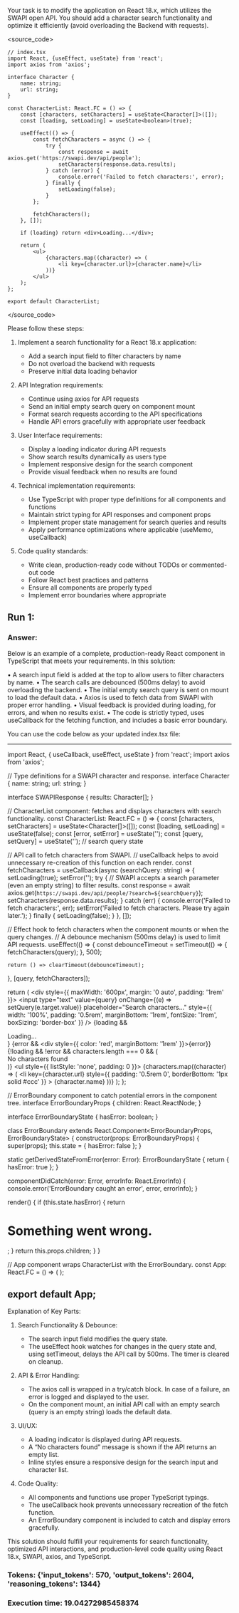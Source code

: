 Your task is to modify the application on React 18.x, which utilizes the SWAPI open API.
You should add a character search functionality and optimize it efficiently (avoid overloading the Backend with requests).

<source_code>
```tsx
// index.tsx
import React, {useEffect, useState} from 'react';
import axios from 'axios';

interface Character {
    name: string;
    url: string;
}

const CharacterList: React.FC = () => {
    const [characters, setCharacters] = useState<Character[]>([]);
    const [loading, setLoading] = useState<boolean>(true);

    useEffect(() => {
        const fetchCharacters = async () => {
            try {
                const response = await axios.get('https://swapi.dev/api/people');
                setCharacters(response.data.results);
            } catch (error) {
                console.error('Failed to fetch characters:', error);
            } finally {
                setLoading(false);
            }
        };

        fetchCharacters();
    }, []);

    if (loading) return <div>Loading...</div>;

    return (
        <ul>
            {characters.map((character) => (
                <li key={character.url}>{character.name}</li>
            ))}
        </ul>
    );
};

export default CharacterList;
```

</source_code>

Please follow these steps:

1. Implement a search functionality for a React 18.x application:
   - Add a search input field to filter characters by name
   - Do not overload the backend with requests
   - Preserve initial data loading behavior

2. API Integration requirements:
   - Continue using axios for API requests
   - Send an initial empty search query on component mount
   - Format search requests according to the API specifications
   - Handle API errors gracefully with appropriate user feedback

3. User Interface requirements:
   - Display a loading indicator during API requests
   - Show search results dynamically as users type
   - Implement responsive design for the search component
   - Provide visual feedback when no results are found

4. Technical implementation requirements:
   - Use TypeScript with proper type definitions for all components and functions
   - Maintain strict typing for API responses and component props
   - Implement proper state management for search queries and results
   - Apply performance optimizations where applicable (useMemo, useCallback)

5. Code quality standards:
   - Write clean, production-ready code without TODOs or commented-out code
   - Follow React best practices and patterns
   - Ensure all components are properly typed
   - Implement error boundaries where appropriate
## Run 1:
### Answer:
Below is an example of a complete, production-ready React component in TypeScript that meets your requirements. In this solution:

• A search input field is added at the top to allow users to filter characters by name.
• The search calls are debounced (500ms delay) to avoid overloading the backend.
• The initial empty search query is sent on mount to load the default data.
• Axios is used to fetch data from SWAPI with proper error handling.
• Visual feedback is provided during loading, for errors, and when no results exist.
• The code is strictly typed, uses useCallback for the fetching function, and includes a basic error boundary.

You can use the code below as your updated index.tsx file:

--------------------------------------------------
import React, { useCallback, useEffect, useState } from 'react';
import axios from 'axios';

// Type definitions for a SWAPI character and response.
interface Character {
  name: string;
  url: string;
}

interface SWAPIResponse {
  results: Character[];
}

// CharacterList component: fetches and displays characters with search functionality.
const CharacterList: React.FC = () => {
  const [characters, setCharacters] = useState<Character[]>([]);
  const [loading, setLoading] = useState<boolean>(false);
  const [error, setError] = useState<string>('');
  const [query, setQuery] = useState<string>(''); // search query state

  // API call to fetch characters from SWAPI.
  // useCallback helps to avoid unnecessary re-creation of this function on each render.
  const fetchCharacters = useCallback(async (searchQuery: string) => {
    setLoading(true);
    setError('');
    try {
      // SWAPI accepts a search parameter (even an empty string) to filter results.
      const response = await axios.get<SWAPIResponse>(`https://swapi.dev/api/people/?search=${searchQuery}`);
      setCharacters(response.data.results);
    } catch (err) {
      console.error('Failed to fetch characters:', err);
      setError('Failed to fetch characters. Please try again later.');
    } finally {
      setLoading(false);
    }
  }, []);

  // Effect hook to fetch characters when the component mounts or when the query changes.
  // A debounce mechanism (500ms delay) is used to limit API requests.
  useEffect(() => {
    const debounceTimeout = setTimeout(() => {
      fetchCharacters(query);
    }, 500);

    return () => clearTimeout(debounceTimeout);
  }, [query, fetchCharacters]);

  return (
    <div style={{ maxWidth: '600px', margin: '0 auto', padding: '1rem' }}>
      <input
        type="text"
        value={query}
        onChange={(e) => setQuery(e.target.value)}
        placeholder="Search characters..."
        style={{
          width: '100%',
          padding: '0.5rem',
          marginBottom: '1rem',
          fontSize: '1rem',
          boxSizing: 'border-box'
        }}
      />
      {loading && <div>Loading...</div>}
      {error && <div style={{ color: 'red', marginBottom: '1rem' }}>{error}</div>}
      {!loading && !error && characters.length === 0 && (
        <div>No characters found</div>
      )}
      <ul style={{ listStyle: 'none', padding: 0 }}>
        {characters.map((character) => (
          <li
            key={character.url}
            style={{
              padding: '0.5rem 0',
              borderBottom: '1px solid #ccc'
            }}
          >
            {character.name}
          </li>
        ))}
      </ul>
    </div>
  );
};

// ErrorBoundary component to catch potential errors in the component tree.
interface ErrorBoundaryProps {
  children: React.ReactNode;
}

interface ErrorBoundaryState {
  hasError: boolean;
}

class ErrorBoundary extends React.Component<ErrorBoundaryProps, ErrorBoundaryState> {
  constructor(props: ErrorBoundaryProps) {
    super(props);
    this.state = { hasError: false };
  }

  static getDerivedStateFromError(error: Error): ErrorBoundaryState {
    return { hasError: true };
  }

  componentDidCatch(error: Error, errorInfo: React.ErrorInfo) {
    console.error('ErrorBoundary caught an error', error, errorInfo);
  }

  render() {
    if (this.state.hasError) {
      return <h1>Something went wrong.</h1>;
    }
    return this.props.children;
  }
}

// App component wraps CharacterList with the ErrorBoundary.
const App: React.FC = () => (
  <ErrorBoundary>
    <CharacterList />
  </ErrorBoundary>
);

export default App;
--------------------------------------------------

Explanation of Key Parts:

1. Search Functionality & Debounce:
   - The search input field modifies the query state.
   - The useEffect hook watches for changes in the query state and, using setTimeout, delays the API call by 500ms. The timer is cleared on cleanup.

2. API & Error Handling:
   - The axios call is wrapped in a try/catch block. In case of a failure, an error is logged and displayed to the user.
   - On the component mount, an initial API call with an empty search (query is an empty string) loads the default data.

3. UI/UX:
   - A loading indicator is displayed during API requests.
   - A “No characters found” message is shown if the API returns an empty list.
   - Inline styles ensure a responsive design for the search input and character list.

4. Code Quality:
   - All components and functions use proper TypeScript typings.
   - The useCallback hook prevents unnecessary recreation of the fetch function.
   - An ErrorBoundary component is included to catch and display errors gracefully.

This solution should fulfill your requirements for search functionality, optimized API interactions, and production-level code quality using React 18.x, SWAPI, axios, and TypeScript.

### Tokens: {'input_tokens': 570, 'output_tokens': 2604, 'reasoning_tokens': 1344}
### Execution time: 19.04272985458374
